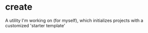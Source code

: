 # create

A utility I'm working on (for myself), which initializes projects with a customized 'starter template'
